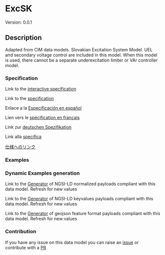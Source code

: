 # ExcSK
Version: 0.0.1

## Description 

Adapted from CIM data models. Slovakian Excitation System Model.  UEL and secondary voltage control are included in this model. When this model is used, there cannot be a separate underexcitation limiter or VAr controller model.
### Specification

Link to the [interactive specification](https://swagger.lab.fiware.org/?url=https://smart-data-models.github.io/dataModel.EnergyCIM/ExcSK/swagger.yaml)

Link to the [specification](https://github.com/smart-data-models/dataModel.EnergyCIM/blob/master/ExcSK/doc/spec.md)

Enlace a la [Especificación en español](https://github.com/smart-data-models/dataModel.EnergyCIM/blob/master/ExcSK/doc/spec_ES.md)

Lien vers le [spécification en français](https://github.com/smart-data-models/dataModel.EnergyCIM/blob/master/ExcSK/doc/spec_FR.md)

Link zur [deutschen Spezifikation](https://github.com/smart-data-models/dataModel.EnergyCIM/blob/master/ExcSK/doc/spec_DE.md)

Link alla [specifica](https://github.com/smart-data-models/dataModel.EnergyCIM/blob/master/ExcSK/doc/spec_IT.md)

[仕様へのリンク](https://github.com/smart-data-models/dataModel.EnergyCIM/blob/master/ExcSK/doc/spec_JA.md)
### Examples
### Dynamic Examples generation

Link to the [Generator](https://smartdatamodels.org/extra/ngsi-ld_generator.php?schemaUrl=https://raw.githubusercontent.com/smart-data-models/dataModel.EnergyCIM/master/ExcSK/schema.json&email=info@smartdatamodels.org) of NGSI-LD normalized payloads compliant with this data model. Refresh for new values

Link to the [Generator](https://smartdatamodels.org/extra/ngsi-ld_generator_keyvalues.php?schemaUrl=https://raw.githubusercontent.com/smart-data-models/dataModel.EnergyCIM/master/ExcSK/schema.json&email=info@smartdatamodels.org) of NGSI-LD keyvalues payloads compliant with this data model. Refresh for new values

Link to the [Generator](https://smartdatamodels.org/extra/geojson_features_generator.php?schemaUrl=https://raw.githubusercontent.com/smart-data-models/dataModel.EnergyCIM/master/ExcSK/schema.json&email=info@smartdatamodels.org) of geojson feature format payloads compliant with this data model. Refresh for new values
### Contribution

 If you have any issue on this data model you can raise an [issue](https://github.com/smart-data-models/dataModel.EnergyCIM/issues)  or contribute with a [PR](https://github.com/smart-data-models/dataModel.EnergyCIM/pulls)